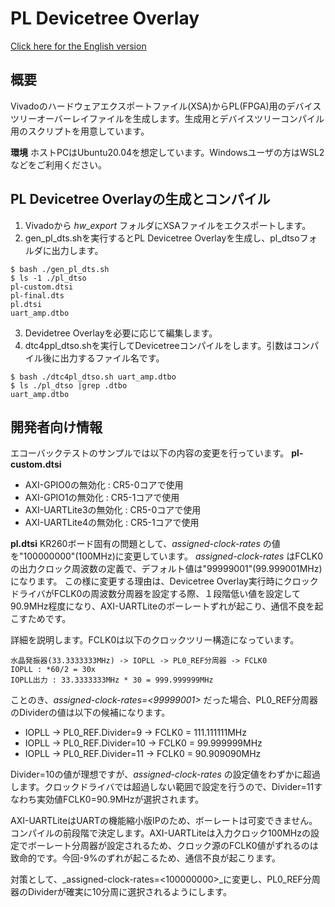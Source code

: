 # PL Devicetree Overlay

[Click here for the English version](https://github.com/kern-gt/ZynqMP-UART-AMP-KR260-Ubuntu/blob/main/hw_export/README.md)

## 概要
Vivadoのハードウェアエクスポートファイル(XSA)からPL(FPGA)用のデバイスツリーオーバーレイファイルを生成します。生成用とデバイスツリーコンパイル用のスクリプトを用意しています。

**環境**
ホストPCはUbuntu20.04を想定しています。Windowsユーザの方はWSL2などをご利用ください。

## PL Devicetree Overlayの生成とコンパイル
1. Vivadoから _hw_export_ フォルダにXSAファイルをエクスポートします。
1. gen_pl_dts.shを実行するとPL Devicetree Overlayを生成し、pl_dtsoフォルダに出力します。
```
$ bash ./gen_pl_dts.sh
$ ls -1 ./pl_dtso
pl-custom.dtsi
pl-final.dts
pl.dtsi
uart_amp.dtbo
```
3. Devidetree Overlayを必要に応じて編集します。
1. dtc4ppl_dtso.shを実行してDevicetreeコンパイルをします。引数はコンパイル後に出力するファイル名です。
```
$ bash ./dtc4pl_dtso.sh uart_amp.dtbo
$ ls ./pl_dtso |grep .dtbo
uart_amp.dtbo
```

## 開発者向け情報
エコーバックテストのサンプルでは以下の内容の変更を行っています。
**pl-custom.dtsi**
* AXI-GPIO0の無効化 : CR5-0コアで使用
* AXI-GPIO1の無効化 : CR5-1コアで使用
* AXI-UARTLite3の無効化 : CR5-0コアで使用
* AXI-UARTLite4の無効化 : CR5-1コアで使用

**pl.dtsi**
KR260ボード固有の問題として、_assigned-clock-rates_ の値を"100000000"(100MHz)に変更しています。
_assigned-clock-rates_ はFCLK0の出力クロック周波数の定義で、デフォルト値は"99999001"(99.999001MHz)になります。
この様に変更する理由は、Devicetree Overlay実行時にクロックドライバがFCLK0の周波数分周器を設定する際、１段階低い値を設定して90.9MHz程度になり、AXI-UARTLiteのボーレートずれが起こり、通信不良を起こすためです。

詳細を説明します。FCLK0は以下のクロックツリー構造になっています。
```
水晶発振器(33.3333333MHz) -> IOPLL -> PL0_REF分周器 -> FCLK0
IOPLL : *60/2 = 30x
IOPLL出力 : 33.3333333MHz * 30 = 999.999999MHz
```
ことのき、_assigned-clock-rates=<99999001>_ だった場合、PL0_REF分周器のDividerの値は以下の候補になります。
* IOPLL -> PL0_REF.Divider=9 -> FCLK0 = 111.111111MHz
* IOPLL -> PL0_REF.Divider=10 -> FCLK0 = 99.999999MHz
* IOPLL -> PL0_REF.Divider=11 -> FCLK0 = 90.909090MHz

Divider=10の値が理想ですが、_assigned-clock-rates_ の設定値をわずかに超過します。クロックドライバでは超過しない範囲で設定を行うので、Divider=11すなわち実効値FCLK0=90.9MHzが選択されます。

AXI-UARTLiteはUARTの機能縮小版IPのため、ボーレートは可変できません。コンパイルの前段階で決定します。AXI-UARTLiteは入力クロック100MHzの設定でボーレート分周器が設定されるため、クロック源のFCLK0値がずれるのは致命的です。今回-9%のずれが起こるため、通信不良が起こります。

対策として、_assigned-clock-rates=<100000000>_に変更し、PL0_REF分周器のDividerが確実に10分周に選択されるようにします。


